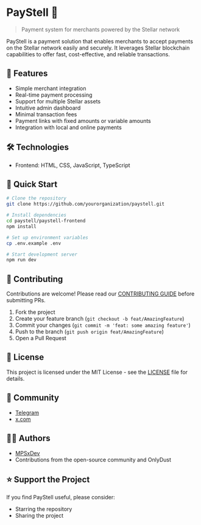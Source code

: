 # PayStell 💫

> Payment system for merchants powered by the Stellar network

PayStell is a payment solution that enables merchants to accept payments on the Stellar network easily and securely. It leverages Stellar blockchain capabilities to offer fast, cost-effective, and reliable transactions.

## 🚀 Features

- Simple merchant integration
- Real-time payment processing
- Support for multiple Stellar assets
- Intuitive admin dashboard
- Minimal transaction fees
- Payment links with fixed amounts or variable amounts
- Integration with local and online payments

## 🛠️ Technologies

- Frontend: HTML, CSS, JavaScript, TypeScript

## 🏁 Quick Start

```bash
# Clone the repository
git clone https://github.com/yourorganization/paystell.git

# Install dependencies
cd paystell/paystell-frontend
npm install

# Set up environment variables
cp .env.example .env

# Start development server
npm run dev
```

## 🤝 Contributing

Contributions are welcome! Please read our [CONTRIBUTING GUIDE](https://github.com/PayStell/paystell-website/blob/main/CONTRIBUTORS_GUIDE.md) before submitting PRs.

1. Fork the project
2. Create your feature branch (`git checkout -b feat/AmazingFeature`)
3. Commit your changes (`git commit -m 'feat: some amazing feature'`)
4. Push to the branch (`git push origin feat/AmazingFeature`)
5. Open a Pull Request

## 📄 License

This project is licensed under the MIT License - see the [LICENSE](LICENSE) file for details.

## 💬 Community

- [Telegram](https://t.me/paystelldev)
- [x.com](https://x.com/paystell)

## 🧑‍💻 Authors
- [MPSxDev](https://github.com/MPSxDev)
- Contributions from the open-source community and OnlyDust

## ⭐ Support the Project

If you find PayStell useful, please consider:
- Starring the repository
- Sharing the project

